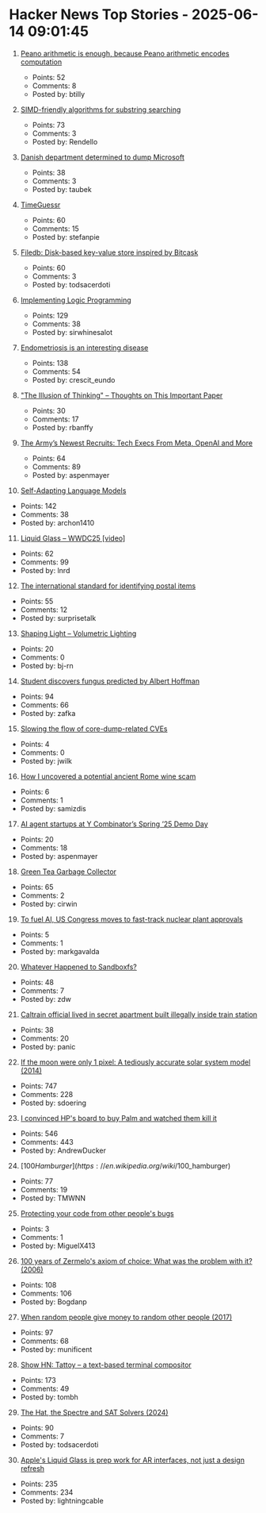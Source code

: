 # Hacker News Top Stories - 2025-06-14 09:01:45

1. [Peano arithmetic is enough, because Peano arithmetic  encodes computation](https://math.stackexchange.com/a/5075056/6708)
   - Points: 52
   - Comments: 8
   - Posted by: btilly

2. [SIMD-friendly algorithms for substring searching](http://0x80.pl/notesen/2016-11-28-simd-strfind.html)
   - Points: 73
   - Comments: 3
   - Posted by: Rendello

3. [Danish department determined to dump Microsoft](https://www.theregister.com/2025/06/13/danish_department_dump_microsoft/)
   - Points: 38
   - Comments: 3
   - Posted by: taubek

4. [TimeGuessr](https://timeguessr.com/)
   - Points: 60
   - Comments: 15
   - Posted by: stefanpie

5. [Filedb: Disk-based key-value store inspired by Bitcask](https://github.com/rajivharlalka/filedb)
   - Points: 60
   - Comments: 3
   - Posted by: todsacerdoti

6. [Implementing Logic Programming](https://btmc.substack.com/p/implementing-logic-programming)
   - Points: 129
   - Comments: 38
   - Posted by: sirwhinesalot

7. [Endometriosis is an interesting disease](https://www.owlposting.com/p/endometriosis-is-an-incredibly-interesting)
   - Points: 138
   - Comments: 54
   - Posted by: crescit_eundo

8. ["The Illusion of Thinking" – Thoughts on This Important Paper](https://hardcoresoftware.learningbyshipping.com/p/233-the-illusion-of-thinking-thoughts)
   - Points: 30
   - Comments: 17
   - Posted by: rbanffy

9. [The Army’s Newest Recruits: Tech Execs From Meta, OpenAI and More](https://www.wsj.com/tech/army-reserve-tech-executives-meta-palantir-796f5360)
   - Points: 64
   - Comments: 89
   - Posted by: aspenmayer

10. [Self-Adapting Language Models](https://arxiv.org/abs/2506.10943)
   - Points: 142
   - Comments: 38
   - Posted by: archon1410

11. [Liquid Glass – WWDC25 [video]](https://developer.apple.com/videos/play/wwdc2025/219)
   - Points: 62
   - Comments: 99
   - Posted by: lnrd

12. [The international standard for identifying postal items](https://www.akpain.net/blog/s10-upu/)
   - Points: 55
   - Comments: 12
   - Posted by: surprisetalk

13. [Shaping Light – Volumetric Lighting](https://blog.maximeheckel.com/posts/shaping-light-volumetric-lighting-with-post-processing-and-raymarching/)
   - Points: 20
   - Comments: 0
   - Posted by: bj-rn

14. [Student discovers fungus predicted by Albert Hoffman](https://wvutoday.wvu.edu/stories/2025/06/02/wvu-student-makes-long-awaited-discovery-of-mystery-fungus-sought-by-lsd-s-inventor)
   - Points: 94
   - Comments: 66
   - Posted by: zafka

15. [Slowing the flow of core-dump-related CVEs](https://lwn.net/SubscriberLink/1024160/f18b880c8cd1eef1/)
   - Points: 4
   - Comments: 0
   - Posted by: jwilk

16. [How I uncovered a potential ancient Rome wine scam](https://phys.org/news/2025-06-uncovered-potential-ancient-rome-wine.html)
   - Points: 6
   - Comments: 1
   - Posted by: samizdis

17. [AI agent startups at Y Combinator’s Spring ’25 Demo Day](https://www.businessinsider.com/y-combinator-yc-demo-day-spring-ai-agent-startups-2025-6)
   - Points: 20
   - Comments: 18
   - Posted by: aspenmayer

18. [Green Tea Garbage Collector](https://github.com/golang/go/issues/73581)
   - Points: 65
   - Comments: 2
   - Posted by: cirwin

19. [To fuel AI, US Congress moves to fast-track nuclear plant approvals](https://www.wsj.com/articles/to-feed-power-wolfing-ai-lawmakers-are-embracing-nuclear-a461ab7d)
   - Points: 5
   - Comments: 1
   - Posted by: markgavalda

20. [Whatever Happened to Sandboxfs?](https://blogsystem5.substack.com/p/whatever-happened-to-sandboxfs)
   - Points: 48
   - Comments: 7
   - Posted by: zdw

21. [Caltrain official lived in secret apartment built illegally inside train station](https://sfstandard.com/2025/06/12/caltrain-employee-secret-apartment-burlingame-station-photos/)
   - Points: 38
   - Comments: 20
   - Posted by: panic

22. [If the moon were only 1 pixel: A tediously accurate solar system model (2014)](https://joshworth.com/dev/pixelspace/pixelspace_solarsystem.html)
   - Points: 747
   - Comments: 228
   - Posted by: sdoering

23. [I convinced HP's board to buy Palm and watched them kill it](https://philmckinney.substack.com/p/i-convinced-hps-board-to-buy-palm)
   - Points: 546
   - Comments: 443
   - Posted by: AndrewDucker

24. [$100 Hamburger](https://en.wikipedia.org/wiki/$100_hamburger)
   - Points: 77
   - Comments: 19
   - Posted by: TMWNN

25. [Protecting your code from other people's bugs](https://doi.org/10.1145/3733699)
   - Points: 3
   - Comments: 1
   - Posted by: MiguelX413

26. [100 years of Zermelo's axiom of choice: What was the problem with it? (2006)](https://research.mietek.io/mi.MartinLof2006.html)
   - Points: 108
   - Comments: 106
   - Posted by: Bogdanp

27. [When random people give money to random other people (2017)](https://quomodocumque.wordpress.com/2017/06/27/when-random-people-give-money-to-random-other-people/)
   - Points: 97
   - Comments: 68
   - Posted by: munificent

28. [Show HN: Tattoy – a text-based terminal compositor](https://tattoy.sh)
   - Points: 173
   - Comments: 49
   - Posted by: tombh

29. [The Hat, the Spectre and SAT Solvers (2024)](https://www.nhatcher.com/post/on-hats-and-sats/)
   - Points: 90
   - Comments: 7
   - Posted by: todsacerdoti

30. [Apple's Liquid Glass is prep work for AR interfaces, not just a design refresh](https://omc345.substack.com/p/from-skeuomorphic-to-liquid-glass)
   - Points: 235
   - Comments: 234
   - Posted by: lightningcable

